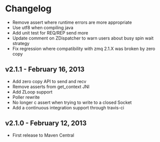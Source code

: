 # Changelog

* Remove assert where runtime errors are more appropriate
* Use utf8 when compiling java
* Add unit test for REQ/REP send more
* Update comment on ZDispatcher to warn users about busy spin wait strategy
* Fix regression where compatibility with zmq 2.1.X was broken by zero copy

## v2.1.1 - February 16, 2013

* Add zero copy API to send and recv
* Remove asserts from get_context JNI
* Add ZLoop support
* Poller rewrite
* No longer c assert when trying to write to a closed Socket
* Add a continuous integration support through travis-ci

## v2.1.0 - February 12, 2013

* First release to Maven Central
